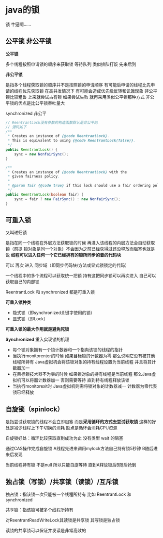 # java的锁

锁 牛逼啊......

## 公平锁 非公平锁

**公平锁**

多个线程按照申请锁的顺序来获取锁 等待队列 类似排队打饭 先来后到

**非公平锁**

是指多个线程获取锁的顺序并不是按照锁的申请顺序 有可能后申请的线程比先申请的线程优先获取锁 在高并发情况下 有可能会造成优先级反转和饥饿现象 非公平锁比较粗鲁 上来就尝试占有锁 如果尝试失败 就再采用类似公平锁那种方式 非公平锁的优点是比公平锁吞吐量大

synchronized 非公平

```java
// ReentrantLock没有参数的构造函数默认是非公平的
// 源码如下
/**
 * Creates an instance of {@code ReentrantLock}.
 * This is equivalent to using {@code ReentrantLock(false)}.
 */
public ReentrantLock() {
    sync = new NonfairSync();
}
```

```java
/**
 * Creates an instance of {@code ReentrantLock} with the
 * given fairness policy.
 *
 * @param fair {@code true} if this lock should use a fair ordering policy
 */
public ReentrantLock(boolean fair) {
    sync = fair ? new FairSync() : new NonfairSync();
}
```

## 可重入锁

又叫递归锁

是指在同一个线程在外层方法获取锁的时候 再进入该线程的内层方法会自动获取锁（前提 锁对象是同一个对象）不会因为之前已经获得过还没释放而阻塞也就是说 **线程可以进入任何一个它已经拥有的锁所同步的着的代码块**

可以 再次 进入 同步域（即同步代码块/方法或显式锁锁定的代码）

一个线程中的多个流程可以获取统一把锁 持有这把同步锁可以再次进入 自己可以获取自己的内部锁

ReentrantLock 和 synchronized 都是可重入锁

**可重入锁种类**

+ 隐式锁（即synchronized关键字使用的锁）
+ 显式锁（即Lock）

**可重入锁的最大作用就是避免死锁**

**Synchronized** 重入实现锁的机理

+ 每个锁对象拥有一个锁计数器和一个指向该锁的线程的指针
+ 当执行monitorenter的时候 如果目标锁的计数器为零 那么说明它没有被其他线程所持有 Java虚拟机会将该锁对象的持有线程设置为当前线程 并且将其计数器加一
+ 在目标锁技术器不为零的时候 如果锁对象的持有线程是当前线程 那么Java虚拟机可以将器计数器加一 否则需要等待 直到持有线程释放该锁
+ 当执行monitorexit时 Java虚拟机则需将锁对象的计数器减一 计数器为零代表锁已经释放

## 自旋锁（spinlock）

是指尝试获取锁的线程不会立即阻塞 而是**采用循环的方式去尝试获取锁** 这样的好处是减少线程上下午切换的消耗 缺点是循环会消耗CPU资源

自旋锁好处：循环比较获取直到成功为止 没有类型 wait 的阻塞

通过CAS操作完成自旋锁 A线程先进来调用mylock方法自己持有锁5秒钟 B随后进来后发现

当前线程持有锁 不是null 所以只能自旋等待 直到A释放锁后B随后抢到

## 独占锁（写锁）/共享锁（读锁）/互斥锁

独占锁：指该锁一次只能被一个线程所持有 比如 ReentrantLock 和 synchronized

共享锁：指该锁可被多个线程所持有

对ReentrantReadWriteLock其读锁是共享锁 其写锁是独占锁

读锁的共享锁可以保证并发读是非常高效的 

